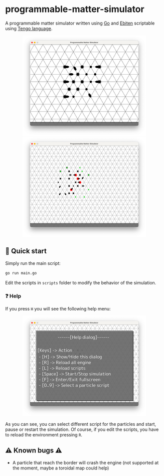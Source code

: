 # programmable-matter-simulator

A programmable matter simulator written using [Go](https://go.dev/) and [Ebiten](https://ebiten.org/) scriptable using [Tengo language](https://github.com/d5/tengo).

<p align="center">
    <img src="https://github.com/MircoT/programmable-matter-simulator/raw/main/screenshot0.png" width="auto" height="320" />
    <img src="https://github.com/MircoT/programmable-matter-simulator/raw/main/screenshot1.png" width="auto" height="320" />
</p>

## :rocket: Quick start

Simply run the main script:

```bash
go run main.go
```

Edit the scripts in `scripts` folder to modify the behavior of the simulation.

### :question: Help

If you press `H` you will see the following help menu:

<p align="center">
    <img src="https://github.com/MircoT/programmable-matter-simulator/raw/main/help_menu.png" width="auto" height="320" />
</p>

As you can see, you can select different script for the particles and start, pause
or restart the simulation. Of course, if you edit the scripts, you have to reload
the environment pressing `R`.

## :warning: Known bugs :warning:

- A particle that reach the border will crash the engine (not supported at the moment, maybe a toroidal map could help)
